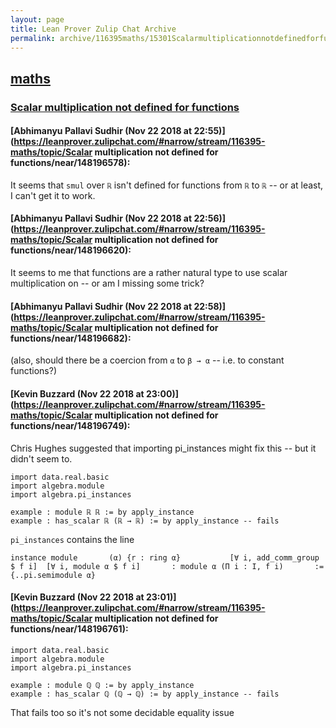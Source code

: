 ```yaml
---
layout: page
title: Lean Prover Zulip Chat Archive 
permalink: archive/116395maths/15301Scalarmultiplicationnotdefinedforfunctions.html
---
```


## [maths](index.html)
### [Scalar multiplication not defined for functions](15301Scalarmultiplicationnotdefinedforfunctions.html)

#### [Abhimanyu Pallavi Sudhir (Nov 22 2018 at 22:55)](https://leanprover.zulipchat.com/#narrow/stream/116395-maths/topic/Scalar multiplication not defined for functions/near/148196578):
It seems that `smul` over `ℝ` isn't defined for functions from `ℝ` to `ℝ` -- or at least, I can't get it to work.

#### [Abhimanyu Pallavi Sudhir (Nov 22 2018 at 22:56)](https://leanprover.zulipchat.com/#narrow/stream/116395-maths/topic/Scalar multiplication not defined for functions/near/148196620):
It seems to me that functions are a rather natural type to use scalar multiplication on -- or am I missing some trick?

#### [Abhimanyu Pallavi Sudhir (Nov 22 2018 at 22:58)](https://leanprover.zulipchat.com/#narrow/stream/116395-maths/topic/Scalar multiplication not defined for functions/near/148196682):
(also, should there be a coercion from `α` to `β → α` -- i.e. to constant functions?)

#### [Kevin Buzzard (Nov 22 2018 at 23:00)](https://leanprover.zulipchat.com/#narrow/stream/116395-maths/topic/Scalar multiplication not defined for functions/near/148196749):
Chris Hughes suggested that importing pi_instances might fix this -- but it didn't seem to.

```lean
import data.real.basic
import algebra.module
import algebra.pi_instances

example : module ℝ ℝ := by apply_instance
example : has_scalar ℝ (ℝ → ℝ) := by apply_instance -- fails
```

`pi_instances` contains the line

```lean
instance module       (α) {r : ring α}           [∀ i, add_comm_group $ f i]  [∀ i, module α $ f i]       : module α (Π i : I, f i)       := {..pi.semimodule α}
```

#### [Kevin Buzzard (Nov 22 2018 at 23:01)](https://leanprover.zulipchat.com/#narrow/stream/116395-maths/topic/Scalar multiplication not defined for functions/near/148196761):
```lean
import data.real.basic
import algebra.module
import algebra.pi_instances

example : module ℚ ℚ := by apply_instance
example : has_scalar ℚ (ℚ → ℚ) := by apply_instance -- fails

```

That fails too so it's not some decidable equality issue

